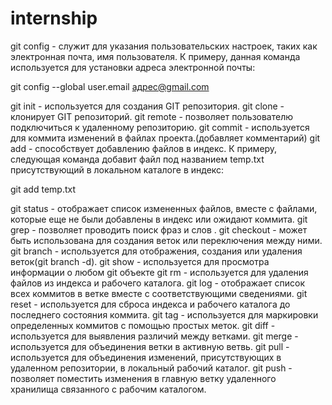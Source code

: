 # internship
git config - служит для указания пользовательских настроек, таких как электронная почта, имя пользователя.
К примеру, данная команда используется для установки адреса электронной почты:

git config --global user.email адрес@gmail.com

git init - используется для создания GIT репозитория.
git clone - клонирует GIT репозиторий.
git remote - позволяет пользователю подключиться к удаленному репозиторию.
git commit - используется для коммита изменений в файлах проекта.(добавляет комментарий) 
git add - способствует добавлению файлов в индекс.
К примеру, следующая команда добавит файл под названием temp.txt присутствующий в локальном каталоге в индекс:

git add temp.txt

git status - отображает список измененных файлов, вместе с файлами, которые еще не были добавлены в индекс или ожидают коммита.
git grep - позволяет проводить поиск фраз и слов .
git checkout - может быть использована для создания веток или переключения между ними.
git branch - используется для отображения, создания или удаления веток(git branch -d).
git show - используется для просмотра информации о любом git объекте
git rm - используется для удаления файлов из индекса и рабочего каталога.
git log - отображает список всех коммитов в ветке вместе с соответствующими сведениями.
git reset - используется для сброса индекса и рабочего каталога до последнего состояния коммита.
git tag - используется для маркировки определенных коммитов с помощью простых меток.
git diff - используется для выявления различий между ветками.
git merge - используется для объединения ветки в активную ветвь.
git pull - используется для объединения изменений, присутствующих в удаленном репозитории, в локальный рабочий каталог.
git push - позволяет поместить изменения в главную ветку удаленного хранилища связанного с рабочим каталогом.
